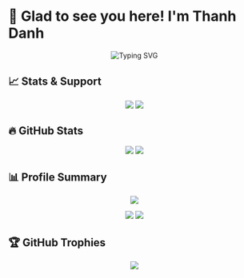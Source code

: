# 🙌 Glad to see you here! I'm Thanh Danh 

<p align="center">
  <img src="https://readme-typing-svg.herokuapp.com?font=Poppins&size=30&pause=1000&color=9AE6E6&center=true&vCenter=true&width=600&lines=👋+Welcome+to+my+GitHub!👋;I'm+Bui+Dinh+Thanh+Danh;🤖+AI%2FML+Enthusiast+🤖;🚀+AI+Engineer" alt="Typing SVG" />
</p>

## 📈 Stats & Support  
<p align="center">
  <img src="https://img.shields.io/github/followers/thanhdanh17?label=Followers&style=for-the-badge&logo=github" />
  <img src="https://komarev.com/ghpvc/?username=thanhdanh17&label=Profile%20views&color=0e75b6&style=for-the-badge" />
</p>

## 🔥 GitHub Stats
<p align="center">
  <img src="https://github-readme-stats.vercel.app/api?username=thanhdanh17&show_icons=true&theme=radical" />
  <img src="https://github-readme-stats.vercel.app/api/top-langs/?username=thanhdanh17&layout=compact&theme=radical" />
</p>

## 📊 Profile Summary
<p align="center">
  <img src="https://github-profile-summary-cards.vercel.app/api/cards/profile-details?username=thanhdanh17&theme=radical" />
</p>
<p align="center">
  <img src="https://github-profile-summary-cards.vercel.app/api/cards/repos-per-language?username=thanhdanh17&theme=radical" />
  <img src="https://github-profile-summary-cards.vercel.app/api/cards/productive-time?username=thanhdanh17&theme=radical&utcOffset=7" />
</p>

## 🏆 GitHub Trophies
<p align="center">
  <img src="https://github-profile-trophy.vercel.app/?username=thanhdanh17&theme=radical&column=6" />
</p>
